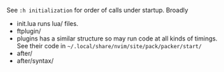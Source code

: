 See `:h initialization` for order of calls under startup.
Broadly
 - init.lua runs lua/ files.
 - ftplugin/
 - plugins has a similar structure so may run code at all kinds of timings.
   See their code in `~/.local/share/nvim/site/pack/packer/start/`
 - after/
 - after/syntax/
